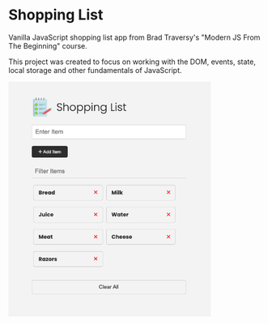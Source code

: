 # Shopping List

Vanilla JavaScript shopping list app from Brad Traversy's "Modern JS From The Beginning" course.

This project was created to focus on working with the DOM, events, state, local storage and other fundamentals of JavaScript.

<img src="images/screen.png" width="400">
